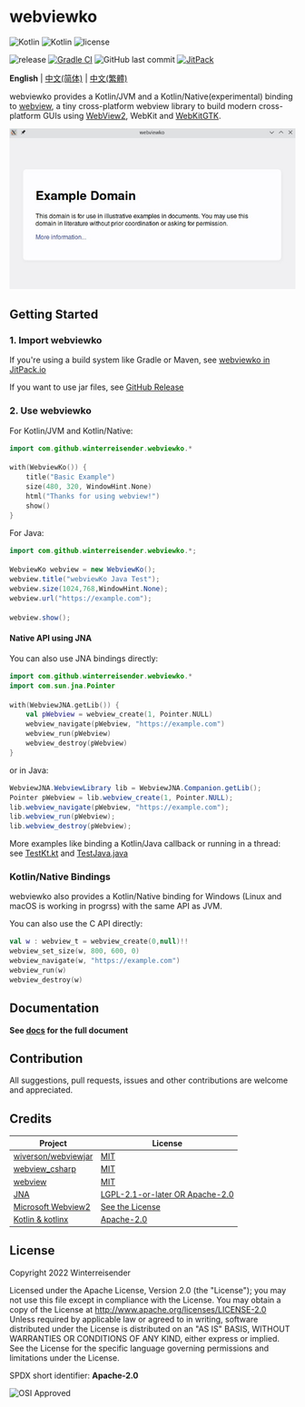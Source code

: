 # webviewko

![Kotlin](https://img.shields.io/badge/Kotlin%2FJVM-7F52FF?logo=kotlin&logoColor=white)
![Kotlin](https://img.shields.io/badge/Kotlin%2FNative-7F52FF?logo=kotlin&logoColor=white)
![license](https://img.shields.io/github/license/Winterreisender/webviewko) 

![release](https://img.shields.io/github/v/release/Winterreisender/webviewko?label=release&include_prereleases)
[![Gradle CI](https://github.com/Winterreisender/webviewko/actions/workflows/gradle-ci.yml/badge.svg)](https://github.com/Winterreisender/webviewko/actions/workflows/gradle-ci.yml)
![GitHub last commit](https://img.shields.io/github/last-commit/Winterreisender/webviewko)
[![JitPack](https://jitpack.io/v/Winterreisender/webviewko.svg)](https://jitpack.io/#Winterreisender/webviewko)

<!-- 
See [RFC4646](https://www.ietf.org/rfc/rfc4646.txt), [W3C language tags](https://www.w3.org/International/articles/language-tags/#bytheway) and [iana](https://www.iana.org/assignments/language-subtag-registry)
-->

**English** | [中文(简体)](docs/README.zh-Hans.md) | [中文(繁體)](docs/README.zh-Hant.md) 

webviewko provides a Kotlin/JVM and a Kotlin/Native(experimental) binding to [webview](https://github.com/webview/webview), a tiny cross-platform webview library to build modern cross-platform GUIs using [WebView2](https://developer.microsoft.com/en-us/microsoft-edge/webview2/), WebKit and [WebKitGTK](https://webkitgtk.org/).

![screenshot](screenshot.jpg)

## Getting Started

### 1. Import webviewko

If you're using a build system like Gradle or Maven, see [webviewko in JitPack.io](https://jitpack.io/#Winterreisender/webviewko)

If you want to use jar files, see [GitHub Release](https://github.com/Winterreisender/webviewko/releases)

### 2. Use webviewko

For Kotlin/JVM and Kotlin/Native:

```kotlin
import com.github.winterreisender.webviewko.*

with(WebviewKo()) {
    title("Basic Example")
    size(480, 320, WindowHint.None)
    html("Thanks for using webview!")
    show()
}
```

For Java:

```java
import com.github.winterreisender.webviewko.*;

WebviewKo webview = new WebviewKo();
webview.title("webviewKo Java Test");
webview.size(1024,768,WindowHint.None);
webview.url("https://example.com");

webview.show();
```

#### Native API using JNA

You can also use JNA bindings directly:

```kotlin
import com.github.winterreisender.webviewko.*
import com.sun.jna.Pointer

with(WebviewJNA.getLib()) {
    val pWebview = webview_create(1, Pointer.NULL)
    webview_navigate(pWebview, "https://example.com")
    webview_run(pWebview)
    webview_destroy(pWebview)
}
```

or in Java:

```java
WebviewJNA.WebviewLibrary lib = WebviewJNA.Companion.getLib();
Pointer pWebview = lib.webview_create(1, Pointer.NULL);
lib.webview_navigate(pWebview, "https://example.com");
lib.webview_run(pWebview);
lib.webview_destroy(pWebview);
```

More examples like binding a Kotlin/Java callback or running in a thread: see [TestKt.kt](https://github.com/Winterreisender/webviewko/blob/main/src/jvmTest/kotlin/TestKt.kt) and [TestJava.java](https://github.com/Winterreisender/webviewko/blob/main/src/jvmTest/java/TestJava.java)

### Kotlin/Native Bindings

webviewko also provides a Kotlin/Native binding for Windows (Linux and macOS is working in progrss) with the same API as JVM.

You can also use the C API directly:

```kotlin
val w : webview_t = webview_create(0,null)!!
webview_set_size(w, 800, 600, 0)
webview_navigate(w, "https://example.com")
webview_run(w)
webview_destroy(w)
```


## Documentation

**See [docs](https://winterreisender.github.io/webviewko/) for the full document**

## Contribution

All suggestions, pull requests, issues and other contributions are welcome and appreciated.

## Credits

| Project                                                                      | License                                                                                          |
|------------------------------------------------------------------------------|--------------------------------------------------------------------------------------------------|
| [wiverson/webviewjar](https://github.com/wiverson/webviewjar)                | [MIT](https://github.com/wiverson/webviewjar/blob/master/LICENSE)                                |
| [webview_csharp](https://github.com/webview/webview_csharp)                  | [MIT](https://github.com/webview/webview_csharp/blob/master/LICENSE)                             |
| [webview](https://github.com/webview/webview)                                | [MIT](https://github.com/webview/webview/blob/master/LICENSE)                                    |
| [JNA](https://github.com/java-native-access/jna)                             | [LGPL-2.1-or-later OR Apache-2.0](https://github.com/java-native-access/jna/blob/master/LICENSE) |
| [Microsoft Webview2](https://www.nuget.org/packages/Microsoft.Web.WebView2/) | [See the License](https://www.nuget.org/packages/Microsoft.Web.WebView2/1.0.1245.22/License)     |
| [Kotlin & kotlinx](https://kotlinlang.org/)                                  | [Apache-2.0](https://github.com/JetBrains/kotlin/blob/master/LICENSE)                            |

## License

Copyright 2022 Winterreisender

Licensed under the Apache License, Version 2.0 (the "License"); you may not use this file except in compliance with the License. You may obtain a copy of the License at http://www.apache.org/licenses/LICENSE-2.0  
Unless required by applicable law or agreed to in writing, software distributed under the License is distributed on an "AS IS" BASIS, WITHOUT WARRANTIES OR CONDITIONS OF ANY KIND, either express or implied.  
See the License for the specific language governing permissions and limitations under the License.

SPDX short identifier: **Apache-2.0**

![OSI Approved](https://opensource.org/files/OSIApproved_100X125.png)
